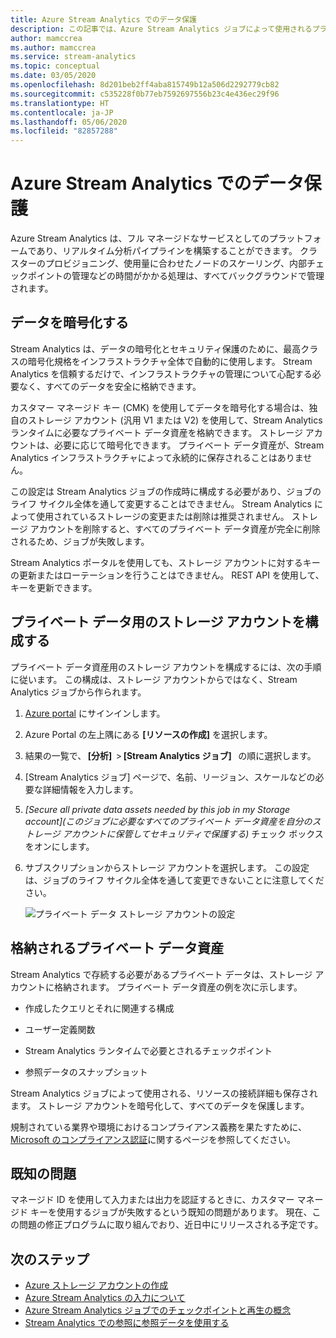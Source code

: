 ```yaml
---
title: Azure Stream Analytics でのデータ保護
description: この記事では、Azure Stream Analytics ジョブによって使用されるプライベート データを暗号化する方法について説明します。
author: mamccrea
ms.author: mamccrea
ms.service: stream-analytics
ms.topic: conceptual
ms.date: 03/05/2020
ms.openlocfilehash: 8d201beb2ff4aba815749b12a506d2292779cb82
ms.sourcegitcommit: c535228f0b77eb7592697556b23c4e436ec29f96
ms.translationtype: HT
ms.contentlocale: ja-JP
ms.lasthandoff: 05/06/2020
ms.locfileid: "82857288"
---
```

# <a name="data-protection-in-azure-stream-analytics"></a>Azure Stream Analytics でのデータ保護 

Azure Stream Analytics は、フル マネージドなサービスとしてのプラットフォームであり、リアルタイム分析パイプラインを構築することができます。 クラスターのプロビジョニング、使用量に合わせたノードのスケーリング、内部チェックポイントの管理などの時間がかかる処理は、すべてバックグラウンドで管理されます。

## <a name="encrypt-your-data"></a>データを暗号化する

Stream Analytics は、データの暗号化とセキュリティ保護のために、最高クラスの暗号化規格をインフラストラクチャ全体で自動的に使用します。 Stream Analytics を信頼するだけで、インフラストラクチャの管理について心配する必要なく、すべてのデータを安全に格納できます。

カスタマー マネージド キー (CMK) を使用してデータを暗号化する場合は、独自のストレージ アカウント (汎用 V1 または V2) を使用して、Stream Analytics ランタイムに必要なプライベート データ資産を格納できます。 ストレージ アカウントは、必要に応じて暗号化できます。 プライベート データ資産が、Stream Analytics インフラストラクチャによって永続的に保存されることはありません。 

この設定は Stream Analytics ジョブの作成時に構成する必要があり、ジョブのライフ サイクル全体を通して変更することはできません。 Stream Analytics によって使用されているストレージの変更または削除は推奨されません。 ストレージ アカウントを削除すると、すべてのプライベート データ資産が完全に削除されるため、ジョブが失敗します。 

Stream Analytics ポータルを使用しても、ストレージ アカウントに対するキーの更新またはローテーションを行うことはできません。 REST API を使用して、キーを更新できます。


## <a name="configure-storage-account-for-private-data"></a>プライベート データ用のストレージ アカウントを構成する 

プライベート データ資産用のストレージ アカウントを構成するには、次の手順に従います。 この構成は、ストレージ アカウントからではなく、Stream Analytics ジョブから作られます。

1. [Azure portal](https://portal.azure.com/) にサインインします。

1. Azure Portal の左上隅にある **[リソースの作成]** を選択します。 

1. 結果の一覧で、 **[分析]**  > **[Stream Analytics ジョブ]**   の順に選択します。 

1. [Stream Analytics ジョブ] ページで、名前、リージョン、スケールなどの必要な詳細情報を入力します。 

1. *[Secure all private data assets needed by this job in my Storage account]\(このジョブに必要なすべてのプライベート データ資産を自分のストレージ アカウントに保管してセキュリティで保護する\)* チェック ボックスをオンにします。

1. サブスクリプションからストレージ アカウントを選択します。 この設定は、ジョブのライフ サイクル全体を通して変更できないことに注意してください。 

   ![プライベート データ ストレージ アカウントの設定](./media/data-protection/storage-account-create.png)

## <a name="private-data-assets-that-are-stored"></a>格納されるプライベート データ資産

Stream Analytics で存続する必要があるプライベート データは、ストレージ アカウントに格納されます。 プライベート データ資産の例を次に示します。 

* 作成したクエリとそれに関連する構成  

* ユーザー定義関数 

* Stream Analytics ランタイムで必要とされるチェックポイント

* 参照データのスナップショット 

Stream Analytics ジョブによって使用される、リソースの接続詳細も保存されます。 ストレージ アカウントを暗号化して、すべてのデータを保護します。 

規制されている業界や環境におけるコンプライアンス義務を果たすために、[Microsoft のコンプライアンス認証](https://gallery.technet.microsoft.com/Overview-of-Azure-c1be3942)に関するページを参照してください。 

## <a name="known-issues"></a>既知の問題
マネージド ID を使用して入力または出力を認証するときに、カスタマー マネージド キーを使用するジョブが失敗するという既知の問題があります。 現在、この問題の修正プログラムに取り組んでおり、近日中にリリースされる予定です。 

## <a name="next-steps"></a>次のステップ

* [Azure ストレージ アカウントの作成](../storage/common/storage-account-create.md)
* [Azure Stream Analytics の入力について](stream-analytics-add-inputs.md)
* [Azure Stream Analytics ジョブでのチェックポイントと再生の概念](stream-analytics-concepts-checkpoint-replay.md)
* [Stream Analytics での参照に参照データを使用する](stream-analytics-use-reference-data.md)
